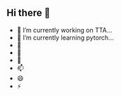 ## Hi there 👋

<!--
**willowzys/willowzys** is a ✨ _special_ ✨ repository because its `README.md` (this file) appears on your GitHub profile.

Here are some ideas to get you started:

- 🔭 I’m currently working on ...
- 🌱 I’m currently learning ...
- 👯 I’m looking to collaborate on ...
- 🤔 I’m looking for help with ...
- 💬 Ask me about ...
- 📫 How to reach me: ...
- 😄 Pronouns: ...
- ⚡ Fun fact: ...
-->

- 🔭 I’m currently working on TTA...
- 🌱 I’m currently learning pytorch...
- 👯 
- 🤔 
- 💬 
- 📫 
- 😄 
- ⚡ 
